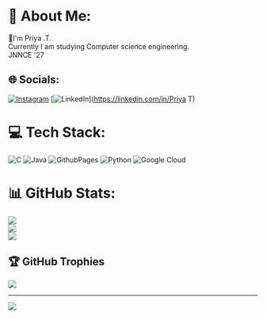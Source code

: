 
<!---
priyat12345-github/priyat12345-github is a ✨ special ✨ repository because its `README.md` (this file) appears on your GitHub profile.
You can click the Preview link to take a look at your changes.
--->
# 💫 About Me:
👋I'm Priya .T.<br>Currently I am studying Computer science engineering.<br>JNNCE '27


## 🌐 Socials:
[![Instagram](https://img.shields.io/badge/Instagram-%23E4405F.svg?logo=Instagram&logoColor=white)](https://instagram.com/priya_megalamane) [![LinkedIn](https://img.shields.io/badge/LinkedIn-%230077B5.svg?logo=linkedin&logoColor=white)](https://linkedin.com/in/Priya T) 

# 💻 Tech Stack:
![C](https://img.shields.io/badge/c-%2300599C.svg?style=for-the-badge&logo=c&logoColor=white) ![Java](https://img.shields.io/badge/java-%23ED8B00.svg?style=for-the-badge&logo=openjdk&logoColor=white) ![GithubPages](https://img.shields.io/badge/github%20pages-121013?style=for-the-badge&logo=github&logoColor=white) ![Python](https://img.shields.io/badge/python-3670A0?style=for-the-badge&logo=python&logoColor=ffdd54) ![Google Cloud](https://img.shields.io/badge/GoogleCloud-%234285F4.svg?style=for-the-badge&logo=google-cloud&logoColor=white)
# 📊 GitHub Stats:
![](https://github-readme-stats.vercel.app/api?username=priyat12345-github&theme=dark&hide_border=false&include_all_commits=true&count_private=true)<br/>
![](https://github-readme-streak-stats.herokuapp.com/?user=priyat12345-github&theme=dark&hide_border=false)<br/>
![](https://github-readme-stats.vercel.app/api/top-langs/?username=priyat12345-github&theme=dark&hide_border=false&include_all_commits=true&count_private=true&layout=compact)

## 🏆 GitHub Trophies
![](https://github-profile-trophy.vercel.app/?username=priyat12345-github&theme=radical&no-frame=false&no-bg=false&margin-w=4)

---
[![](https://visitcount.itsvg.in/api?id=priyat12345-github&icon=0&color=0)](https://visitcount.itsvg.in)

<!-- Proudly created with GPRM ( https://gprm.itsvg.in ) -->

